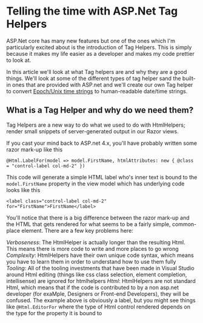 # Telling the time with ASP.Net Tag Helpers
ASP.Net core has many new features but one of the ones which I'm particularly excited about is the introduction of Tag Helpers. This is simply because it makes my life easier as a developer and makes my code prettier to look at.

In this article we'll look at what Tag helpers are and why they are a good things. We'll look at some of the different types of tag helper sand the built-in ones that are provided with ASP.net and we'll create our own Tag helper to convert [Epoch/Unix time strings](https://en.wikipedia.org/wiki/Unix_time) to human-readable date/time strings.

## What is a Tag Helper and why do we need them?
Tag Helpers are a new way to do what we used to do with HtmlHelpers; render small snippets of server-generated output in our Razor views.

If you cast your mind back to ASP.net 4.x, you'll have probably written some razor mark-up like this

```
@Html.LabelFor(model => model.FirstName, htmlAttributes: new { @class = "control-label col-md-2" })
```

This code will generate a simple HTML label who's inner text is bound to the `model.FirstName` property in the view model which has underlying code looks like this
```
<label class="control-label col-md-2" for="FirstName">FirstName</label>
```

You'll notice that there is a big difference between the razor mark-up and the HTML that gets rendered for what seems to be a fairly simple, common-place element. There are a few key problems here:

*Verboseness*: The HtmlHelper is actually longer than the resulting Html. This means there is more code to write and more places to go wrong
*Complexity*: HtmlHelpers have their own unique code syntax, which means you have to learn them in order to understand how to use them fully
*Tooling*: All of the tooling investments that have been made in Visual Studio around Html editing (things like css class selection, element completion, intellisense) are ignored for htmlhelpers
*Html*: HtmlHelpers are not standard Html, which means that if the code is contributed to by a non asp.net developer (for exaMple, Designers or Front-end Developers), they will be confused. The example above is obviously a label, but you might see things like `@Html.EditorFor` where the type of Html control rendered depends on the type for the property it is bound to